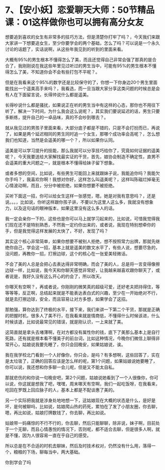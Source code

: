 # 7、【安小妖】恋爱聊天大师：50节精品课：01这样做你也可以拥有高分女友

想要追到喜欢的女生有非常多的技巧方法，但是清楚你打牢了吗？，今天我们来跟大家讲一下想要追女生，至少你要学会的两个基础，怎么了吗？可以说是一个永久讨论的话题了，实话说啊，从这些年我见到的听到的里面来看。

大概有95%的男生根本不懂得怎么了美，而且还觉得自己非常会强了那真的是合合了，我刚刚说在我这些年里见过听过的男生当中，可能有95%的男生根本不懂得怎么了美，不知道你会不会有些打包不平呢？。

但是在我看来这个95%的数字还是比较保守的了，你想一下你身边20个男生里面能找出一个遥美高手来吗？，我看选，而一旦当跟大家分享这类问题的时候总是会有人在下面留言说，长得帅说什么都是遥美。

长得吵说什么都是骚扰，如果说正在听的男生当中有这样的心态，那你也不用往下听了，解决一下时间，为什么我会这么说呢？，其实我们要说延迟的话，男生只要多断练，提升自己的一卓品味，真的不会吵到哪去？。

就从我见过的男孩子里面来看，大部分底子都是不错的，只是不会打扮而已，再说了，如果是两个延迟相同的男生同时追一个女生，那哪个成功率会高呢？，怎么想我们也知道，当然是会遥美的哪一个？，所以如果你认同。

遥美是可以学习提升的技能，那么我就可以分享技巧给你了，究竟如何证据的遥美呢？，今天我要送给大家解找最实证的干货，首先，娘协会制造不确定性，直男不会遥美的重大问题之一，就是根本不懂得给妹子留下想象。

或者多想的空间，比如说，有些男生可能回上来就跟妹子说，我能追你吗？我能欠你手吗？，我喜欢你啊！我想对你好，这样怎么叫遥美呢？，这样叫陈磁烂掉毫无心情波动啊，而且，分分中被拒绝，如果你想要不被拒绝。

买听下面这一招，你可以给女生这样一张感觉，嗯，她是对我有意思吗？，还是说。。。，比如说，你听这样跟你孩子讲，不要以为这里人这么多，我就没有想象力，以及这句话的眼神版本，如果这里没有这么多人的话。

我一定会亲你一下的，这些也是你可以马上就学习起来的，比如说，可惜我觉得我们现在还不是特别熟悉，不然我一定约你出来的，或者说，我现在特别想牵你的手，但是我觉得这样发展的太快了，不好，发现了吗？

其实这个核心非常简单，如果你想要不被别人拒绝，想不按照常力出牌，那就先继绝你自己，学会这一招，基本上就是遥美的数文水平了，有些人说，想要尽急的，没问题，再教你一招，打擦边球，这个的核心在一张爱美轻微话。

不会了美的人总是会把心去表达得非常明确，而会了美的人，总是将一言变得像擦边球一样，比如说，我今天和你聊天感觉非常好，让我越来越喜欢跟你聊天了，或者说是，我好久没有这么开心的约会了，所以改天。

你哪天有空啊？，再或者说，你刚刚的微笑真的超级可爱，还好老夫把持得住，等等等等，反正啊，总结起来就是不能表达表白式的兴趣，至少在一开始绝对不行，就是去打擦边球，安全，而且容易让对方多想，如果学会了这招。

那勉强，算你达到了终极的水平，接下来，我们来讲一下第二个干货，那就是正确的把握时机，很多人了美不行，在我看来就是情商低，不懂得什么时候该进，什么时候该退，比如说最常见的错误，就是刚认识，一上来就了美。

这简直就是拿头去堵薄啊，在对方都没有属性你的钱，底下了美那么基本上是自行死路，还有就是根本看不懂美子的前台词，比如这种情况，今晚你们微信上聊得非常开心，姑娘说我要先睡了，你只会回晚安，如果姑娘说，诶。

我在我学校北门看到一个人好像你，你只会，是吗？有多想啊，这些回答了，实在是太垃圾了，正确的回答应该是怎么样的呢，第1个问题，如果姑娘说她要睡了，你可以说，我还想和你多聊一会儿呢，但是又不能太自私。

那就悲伤的和你说一句晚安吧，第2个问题，姑娘说她看到了一个人很像你，你可以说，你这就是想我了吧，嘿嘿，周末哪天有空啊，我们一起吃饭呀，在我看来，吃回在罗既上回应脉子的人，基本上都是不配谈惠了美的。

另一个实际把我就是涉身处地地想一下，这姑娘现在大概的状态是什么，是好是坏，是何被聊吗，比如说，姑娘爬山热的药死，累怕在了发了小朋友圈，你去聊，嗯，再比如说，姑娘打牌数钱了，你去聊，再比如说。

姑娘带一妈痛惊的不行不行的，你去聊，然后只能聊聊，除非说，妹子啊，目前处于一个无聊，而且心情愚悦的情况下，否则呢，都不适合去聊，但是很多人啊，就是不懂，因为人很容易一直在乎自己的感受。

所以总是在不合适的时机去聊妹，然后及时技术权对，仍然没有什么用，落得一个，粮粮的下场，聊每当中，两大基础。

你到学会了吗